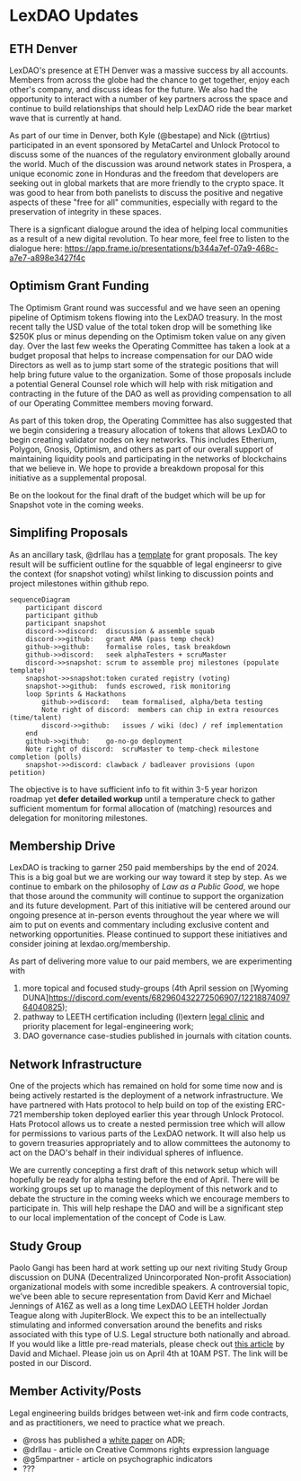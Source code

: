 # LexDAO Updates

## ETH Denver
LexDAO's presence at ETH Denver was a massive success by all accounts.  Members from across the globe had the chance to get together, enjoy each other's company, and discuss ideas for the future.  We also had the opportunity to interact with a number of key partners across the space and continue to build relationships that should help LexDAO ride the bear market wave that is currently at hand.  

As part of our time in Denver, both Kyle (@bestape) and Nick (@trtius) participated in an event sponsored by MetaCartel and Unlock Protocol to discuss some of the nuances of the regulatory environment globally around the world.  Much of the discussion was around network states in Prospera, a unique economic zone in Honduras and the freedom that developers are seeking out in global markets that are more friendly to the crypto space.  It was good to hear from both panelists to discuss the positive and negative aspects of these "free for all" communities, especially with regard to the preservation of integrity in these spaces.

There is a signficant dialogue around the idea of helping local communities as a result of a new digital revolution.  To hear more, feel free to listen to the dialogue here:
https://app.frame.io/presentations/b344a7ef-07a9-468c-a7e7-a898e3427f4c

## Optimism Grant Funding

The Optimism Grant round was successful and we have seen an opening pipeline of Optimism tokens flowing into the LexDAO treasury.  In the most recent tally the USD value of the total token drop will be something like $250K plus or minus depending on the Optimism token value on any given day. Over the last few weeks the Operating Committee has taken a look at a budget proposal that helps to increase compensation for our DAO wide Directors as well as to jump start some of the strategic positions that will help bring future value to the organization.  Some of those proposals include a potential General Counsel role which will help with risk mitigation and contracting in the future of the DAO as well as providing compensation to all of our Operating Committee members moving forward.  

As part of this token drop, the Operating Committee has also suggested that we begin considering a treasury allocation of tokens that allows LexDAO to begin creating validator nodes on key networks.  This includes Etherium, Polygon, Gnosis, Optimism, and others as part of our overall support of maintaining liquidity pools and participating in the networks of blockchains that we believe in.  We hope to provide a breakdown proposal for this initiative as a supplemental proposal.

Be on the lookout for the final draft of the budget which will be up for Snapshot vote in the coming weeks.  

## Simplifing Proposals
As an ancillary task, @drllau has a [template](https://github.com/lexDAO/DAO-Proposals/blob/drllau-patch-1/template.md) for grant proposals. The key result will be sufficient outline for the squabble of legal engineersr to give the context (for snapshot voting) whilst linking to discussion points and project milestones within github repo. 

```mermaid
sequenceDiagram
    participant discord
    participant github
    participant snapshot
    discord->>discord:  discussion & assemble squab
    discord->>github:   grant AMA (pass temp check)
    github->>github:    formalise roles, task breakdown
    github->>discord:   seek alphaTesters + scruMaster
    discord->>snapshot: scrum to assemble proj milestones (populate template)
    snapshot->>snapshot:token curated registry (voting)
    snapshot->>github:  funds escrowed, risk monitoring
    loop Sprints & Hackathons
        github->>discord:   team formalised, alpha/beta testing
        Note right of discord:  members can chip in extra resources (time/talent)
        discord->>github:   issues / wiki (doc) / ref implementation
    end
    github->>github:    go-no-go deployment
    Note right of discord:  scruMaster to temp-check milestone completion (polls)
    snapshot->>discord: clawback / badleaver provisions (upon petition)
```
The objective is to have sufficient info to fit within 3-5 year horizon roadmap yet **defer detailed workup** until a temperature check to gather sufficient momentum for formal allocation of (matching) resources and delegation for monitoring milestones.

## Membership Drive
LexDAO is tracking to garner 250 paid memberships by the end of 2024.  This is a big goal but we are working our way toward it step by step.  As we continue to embark on the philosophy of _Law as a Public Good_, we hope that those around the community will continue to support the organization and its future development.  Part of this initiative will be centered around our ongoing presence at in-person events throughout the year where we will aim to put on events and commentary including exclusive content and networking opportunities.  Please continued to support these initiatives and consider joining at lexdao.org/membership.

As part of delivering more value to our paid members, we are experimenting with
1. more topical and focused study-groups (4th April session on [Wyoming DUNA]https://discord.com/events/682960432272506907/1221887409764040825);
2. pathway to LEETH certification including (l)extern [legal clinic](https://discuss.octant.app/t/lexdao-law-is-a-public-good/271) and priority placement for legal-engineering work;
3. DAO governance case-studies published in journals with citation counts.
 
## Network Infrastructure
One of the projects which has remained on hold for some time now and is being actively restarted is the deployment of a network infrastructure.  We have partnered with Hats protocol to help build on top of the existing ERC-721 membership token deployed earlier this year through Unlock Protocol.  Hats Protocol allows us to create a nested permission tree which will allow for permissions to various parts of the LexDAO network.  It will also help us to govern treasuries appropriately and to allow committees the autonomy to act on the DAO's behalf in their individual spheres of influence.  

We are currently concepting a first draft of this network setup which will hopefully be ready for alpha testing before the end of April.  There will be working groups set up to manage the deployment of this network and to debate the structure in the coming weeks which we encourage members to participate in.  This will help reshape the DAO and will be a significant step to our local implementation of the concept of Code is Law.

## Study Group
Paolo Gangi has been hard at work setting up our next riviting Study Group discussion on DUNA (Decentralized Unincorporated Non-profit Association) organizational models with some incredible speakers.  A controversial topic, we've been able to secure representation from David Kerr and Michael Jennings of A16Z as well as a long time LexDAO LEETH holder Jordan Teague along with JupiterBlock.  We expect this to be an intellectually stimulating and informed conversation around the benefits and risks associated with this type of U.S. Legal structure both nationally and abroad.  If you would like a little pre-read materials, please check out [this article](https://a16zcrypto.com/posts/article/duna-for-daos/) by David and Michael.  Please join us on April 4th at 10AM PST.  The link will be posted in our Discord.

## Member Activity/Posts
Legal engineering builds bridges between wet-ink and firm code contracts, and as practitioners, we need to practice what we preach. 
- @ross has published a [white paper](https://lexcuria.eth.limo/) on ADR; 
- @drllau - article on Creative Commons rights expression language
- @g5mpartner - article on psychographic indicators 
- ???





